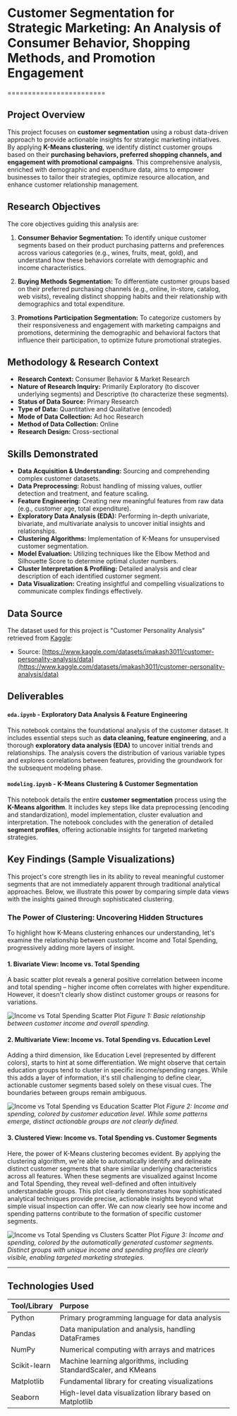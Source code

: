 # Customer Segmentation for Strategic Marketing: An Analysis of Consumer Behavior, Shopping Methods, and Promotion Engagement
========================

## Project Overview

This project focuses on **customer segmentation** using a robust data-driven approach to provide actionable insights for strategic marketing initiatives. By applying **K-Means clustering**, we identify distinct customer groups based on their **purchasing behaviors, preferred shopping channels, and engagement with promotional campaigns**. This comprehensive analysis, enriched with demographic and expenditure data, aims to empower businesses to tailor their strategies, optimize resource allocation, and enhance customer relationship management.

## Research Objectives

The core objectives guiding this analysis are:
1. **Consumer Behavior Segmentation:** To identify unique customer segments based on their product purchasing patterns and preferences across various categories (e.g., wines, fruits, meat, gold), and understand how these behaviors correlate with demographic and income characteristics.

2. **Buying Methods Segmentation:** To differentiate customer groups based on their preferred purchasing channels (e.g., online, in-store, catalog, web visits), revealing distinct shopping habits and their relationship with demographics and total expenditure.

3. **Promotions Participation Segmentation:** To categorize customers by their responsiveness and engagement with marketing campaigns and promotions, determining the demographic and behavioral factors that influence their participation, to optimize future promotional strategies.

## Methodology & Research Context

* **Research Context:** Consumer Behavior & Market Research
* **Nature of Research Inquiry:** Primarily Exploratory (to discover underlying segments) and Descriptive (to characterize these segments).
* **Status of Data Source:** Primary Research
* **Type of Data:** Quantitative and Qualitative (encoded)
* **Mode of Data Collection:** Ad hoc Research
* **Method of Data Collection:** Online
* **Research Design:** Cross-sectional

## Skills Demonstrated

* **Data Acquisition & Understanding:** Sourcing and comprehending complex customer datasets.
* **Data Preprocessing:** Robust handling of missing values, outlier detection and treatment, and feature scaling.
* **Feature Engineering:** Creating new meaningful features from raw data (e.g., customer age, total expenditure).
* **Exploratory Data Analysis (EDA):** Performing in-depth univariate, bivariate, and multivariate analysis to uncover initial insights and relationships.
* **Clustering Algorithms:** Implementation of K-Means for unsupervised customer segmentation.
* **Model Evaluation:** Utilizing techniques like the Elbow Method and Silhouette Score to determine optimal cluster numbers.
* **Cluster Interpretation & Profiling:** Detailed analysis and clear description of each identified customer segment.
* **Data Visualization:** Creating insightful and compelling visualizations to communicate complex findings effectively.

## Data Source

The dataset used for this project is "Customer Personality Analysis" retrieved from [Kaggle](https://www.kaggle.com/):
* Source: [https://www.kaggle.com/datasets/imakash3011/customer-personality-analysis/data](https://www.kaggle.com/datasets/imakash3011/customer-personality-analysis/data)

## Deliverables

#### `eda.ipynb` - Exploratory Data Analysis & Feature Engineering

This notebook contains the foundational analysis of the customer dataset. It includes essential steps such as **data cleaning, feature engineering**, and a thorough **exploratory data analysis (EDA)** to uncover initial trends and relationships. The analysis covers the distribution of various variable types and explores correlations between features, providing the groundwork for the subsequent modeling phase.

#### `modeling.ipynb` - K-Means Clustering & Customer Segmentation

This notebook details the entire **customer segmentation** process using the **K-Means algorithm**. It includes key steps like data preprocessing (encoding and standardization), model implementation, cluster evaluation and interpretation. The notebook concludes with the generation of detailed **segment profiles**, offering actionable insights for targeted marketing strategies.

## Key Findings (Sample Visualizations)

This project's core strength lies in its ability to reveal meaningful customer segments that are not immediately apparent through traditional analytical approaches. Below, we illustrate this power by comparing simple data views with the insights gained through sophisticated clustering.

### The Power of Clustering: Uncovering Hidden Structures

To highlight how K-Means clustering enhances our understanding, let's examine the relationship between customer Income and Total Spending, progressively adding more layers of insight.

#### 1. Bivariate View: Income vs. Total Spending

A basic scatter plot reveals a general positive correlation between income and total spending – higher income often correlates with higher expenditure. However, it doesn't clearly show distinct customer groups or reasons for variations.

![Income vs Total Spending Scatter Plot](assets/income_vs_spending_bivariate.png)
*Figure 1: Basic relationship between customer income and overall spending.*

#### 2. Multivariate View: Income vs. Total Spending vs. Education Level

Adding a third dimension, like Education Level (represented by different colors), starts to hint at some differentiation. We might observe that certain education groups tend to cluster in specific income/spending ranges. While this adds a layer of information, it's still challenging to define clear, actionable customer segments based solely on these visual cues. The boundaries between groups remain ambiguous.

![Income vs Total Spending vs Education Scatter Plot](assets/income_vs_spending_vs_education_multivariate.png)
*Figure 2: Income and spending, colored by customer education level. While some patterns emerge, distinct actionable groups are not clearly defined.*

#### 3. Clustered View: Income vs. Total Spending vs. Customer Segments

Here, the power of K-Means clustering becomes evident. By applying the clustering algorithm, we're able to automatically identify and delineate distinct customer segments that share similar underlying characteristics across all features. When these segments are visualized against Income and Total Spending, they reveal well-defined and often intuitively understandable groups. This plot clearly demonstrates how sophisticated analytical techniques provide precise, actionable insights beyond what simple visual inspection can offer. We can now clearly see how income and spending patterns contribute to the formation of specific customer segments.

![Income vs Total Spending vs Clusters Scatter Plot](assets/income_vs_spending_vs_clusters_output.png)
*Figure 3: Income and spending, colored by the automatically generated customer segments. Distinct groups with unique income and spending profiles are clearly visible, enabling targeted marketing strategies.*

---

## Technologies Used

| Tool/Library   | Purpose                                                               |
| :------------- | :-------------------------------------------------------------------- |
| Python         | Primary programming language for data analysis                        |
| Pandas         | Data manipulation and analysis, handling DataFrames                   |
| NumPy          | Numerical computing with arrays and matrices                          |
| Scikit-learn   | Machine learning algorithms, including StandardScaler, and KMeans     |
| Matplotlib     | Fundamental library for creating visualizations                       |
| Seaborn        | High-level data visualization library based on Matplotlib             |
